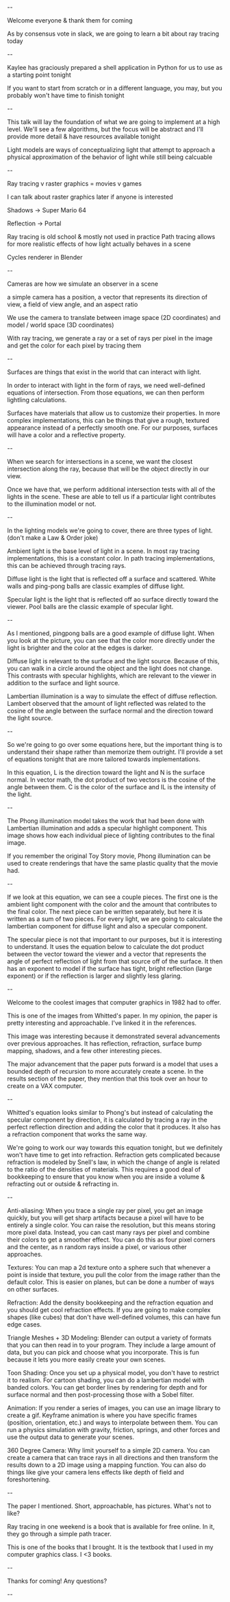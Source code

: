 --

Welcome everyone & thank them for coming

As by consensus vote in slack, we are going to learn a bit about ray tracing today

--

Kaylee has graciously prepared a shell application in Python for us to use as a starting point tonight

If you want to start from scratch or in a different language, you may, but you probably won't have time to finish tonight

--

This talk will lay the foundation of what we are going to implement at a high level. We'll see a few algorithms, but the focus will be abstract and I'll provide more detail & have resources available tonight

Light models are ways of conceptualizing light that attempt to approach a physical approximation of the behavior of light while still being calcuable

--

Ray tracing v raster graphics = movies v games

I can talk about raster graphics later if anyone is interested

Shadows -> Super Mario 64

Reflection -> Portal

Ray tracing is old school & mostly not used in practice
Path tracing allows for more realistic effects of how light actually behaves in a scene

Cycles renderer in Blender

--

Cameras are how we simulate an observer in a scene

a simple camera has a position, a vector that represents its direction of view, a field of view angle, and an aspect ratio

We use the camera to translate between image space (2D coordinates) and model / world space (3D coordinates)

With ray tracing, we generate a ray or a set of rays per pixel in the image and get the color for each pixel by tracing them

--

Surfaces are things that exist in the world that can interact with light.

In order to interact with light in the form of rays, we need well-defined equations of intersection. From those equations, we can then perform lightling calculations.

Surfaces have materials that allow us to customize their properties. In more complex implementations, this can be things that give a rough, textured appearance instead of a perfectly smooth one. For our purposes, surfaces will have a color and a reflective property.

--

When we search for intersections in a scene, we want the closest intersection along the ray, because that will be the object directly in our view.

Once we have that, we perform additional intersection tests with all of the lights in the scene. These are able to tell us if a particular light contributes to the illumination model or not.

--

In the lighting models we're going to cover, there are three types of light. (don't make a Law & Order joke)

Ambient light is the base level of light in a scene. In most ray tracing implementations, this is a constant color. In path tracing implementations, this can be achieved through tracing rays.

Diffuse light is the light that is reflected off a surface and scattered. White walls and ping-pong balls are classic examples of diffuse light.

Specular light is the light that is reflected off ao surface directly toward the viewer. Pool balls are the classic example of specular light.

--

As I mentioned, pingpong balls are a good example of diffuse light. When you look at the picture, you can see that the color more directly under the light is brighter and the color at the edges is darker.

Diffuse light is relevant to the surface and the light source. Because of this, you can walk in a circle around the object and the light does not change. This contrasts with specular highlights, which are relevant to the viewer in addition to the surface and light source.

Lambertian illumination is a way to simulate the effect of diffuse reflection. Lambert observed that the amount of light reflected was related to the cosine of the angle between the surface normal and the direction toward the light source.

--

So we're going to go over some equations here, but the important thing is to understand their shape rather than memorize them outright. I'll provide a set of equations tonight that are more tailored towards implementations.

In this equation, L is the direction toward the light and N is the surface normal. In vector math, the dot product of two vectors is the cosine of the angle between them. C is the color of the surface and IL is the intensity of the light.

--

The Phong illumination model takes the work that had been done with Lambertian illumination and adds a specular highlight component. This image shows how each individual piece of lighting contributes to the final image.

If you remember the original Toy Story movie, Phong illumination can be used to create renderings that have the same plastic quality that the movie had.

--

If we look at this equation, we can see a couple pieces. The first one is the ambient light component with the color and the amount that contributes to the final color. The next piece can be written separately, but here it is written as a sum of two pieces. For every light, we are going to calculate the lambertian component for diffuse light and also a specular component.

The specular piece is not that important to our purposes, but it is interesting to understand. It uses the equation below to calculate the dot product between the vector toward the viewer and a vector that represents the angle of perfect reflection of light from that source off of the surface. It then has an exponent to model if the surface has tight, bright reflection (large exponent) or if the reflection is larger and slightly less glaring.

--

Welcome to the coolest images that computer graphics in 1982 had to offer.

This is one of the images from Whitted's paper. In my opinion, the paper is pretty interesting and approachable. I've linked it in the references.

This image was interesting because it demonstrated several advancements over previous approaches. It has reflection, refraction, surface bump mapping, shadows, and a few other interesting pieces.

The major advancement that the paper puts forward is a model that uses a bounded depth of recursion to more accurately create a scene. In the results section of the paper, they mention that this took over an hour to create on a VAX computer.

--

Whitted's equation looks similar to Phong's but instead of calculating the specular component by direction, it is calculated by tracing a ray in the perfect reflection direction and adding the color that it produces. It also has a refraction component that works the same way.

We're going to work our way towards this equation tonight, but we definitely won't have time to get into refraction. Refraction gets complicated because refraction is modeled by Snell's law, in which the change of angle is related to the ratio of the densities of materials. This requires a good deal of bookkeeping to ensure that you know when you are inside a volume & refracting out or outside & refracting in.

--

Anti-aliasing: When you trace a single ray per pixel, you get an image quickly, but you will get sharp artifacts because a pixel will have to be entirely a single color. You can raise the resolution, but this means storing more pixel data. Instead, you can cast many rays per pixel and combine their colors to get a smoother effect. You can do this as four pixel corners and the center, as n random rays inside a pixel, or various other approaches.

Textures: You can map a 2d texture onto a sphere such that whenever a point is inside that texture, you pull the color from the image rather than the default color. This is easier on planes, but can be done a number of ways on other surfaces.

Refraction: Add the density bookkeeping and the refraction equation and you should get cool refraction effects. If you are going to make complex shapes (like cubes) that don't have well-defined volumes, this can have fun edge cases.

Triangle Meshes + 3D Modeling: Blender can output a variety of formats that you can then read in to your program. They include a large amount of data, but you can pick and choose what you incorporate. This is fun because it lets you more easily create your own scenes.

Toon Shading: Once you set up a physical model, you don't have to restrict it to realism. For cartoon shading, you can do a lambertian model with banded colors. You can get border lines by rendering for depth and for surface normal and then post-processing those with a Sobel filter.

Animation: If you render a series of images, you can use an image library to create a gif. Keyframe animation is where you have specific frames (position, orientation, etc.) and ways to interpolate between them. You can run a physics simulation with gravity, friction, springs, and other forces and use the output data to generate your scenes.

360 Degree Camera: Why limit yourself to a simple 2D camera. You can create a camera that can trace rays in all directions and then transform the results down to a 2D image using a mapping function. You can also do things like give your camera lens effects like depth of field and foreshortening.

--

The paper I mentioned. Short, approachable, has pictures. What's not to like?

Ray tracing in one weekend is a book that is available for free online. In it, they go through a simple path tracer.

This is one of the books that I brought. It is the textbook that I used in my computer graphics class. I <3 books.

--

Thanks for coming! Any questions?

--
